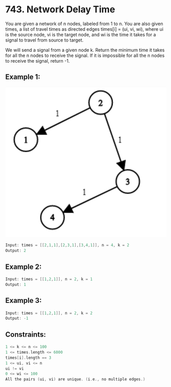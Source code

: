 # 743. Network Delay Time


You are given a network of n nodes, labeled from 1 to n. You are also given times, a list of travel times as directed edges times[i] = (ui, vi, wi), where ui is the source node, vi is the target node, and wi is the time it takes for a signal to travel from source to target.

We will send a signal from a given node k. Return the minimum time it takes for all the n nodes to receive the signal. If it is impossible for all the n nodes to receive the signal, return -1.

 

## Example 1:
![alt text](image-3.png)

```c
Input: times = [[2,1,1],[2,3,1],[3,4,1]], n = 4, k = 2
Output: 2
```

## Example 2:

```c
Input: times = [[1,2,1]], n = 2, k = 1
Output: 1
```
## Example 3:

```c
Input: times = [[1,2,1]], n = 2, k = 2
Output: -1
```
 

## Constraints:

```c
1 <= k <= n <= 100
1 <= times.length <= 6000
times[i].length == 3
1 <= ui, vi <= n
ui != vi
0 <= wi <= 100
All the pairs (ui, vi) are unique. (i.e., no multiple edges.)
```